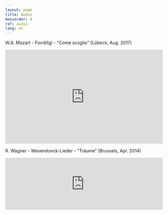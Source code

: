 ```yaml
---
layout: page
title: Audio
menuorder: 4
ref: audio
lang: en
---
```

W.A. Mozart - Fiordilìgi - "Come scoglio" (Lübeck, Aug. 2017)

<iframe width="100%" height="300" scrolling="no" frameborder="no" allow="autoplay" src="https://w.soundcloud.com/player/?url=https%3A//api.soundcloud.com/tracks/360678602&color=%2339344c&auto_play=false&hide_related=false&show_comments=true&show_user=true&show_reposts=false&show_teaser=true&visual=true"></iframe>

R. Wagner - Wesendonck-Lieder - "Träume"   (Brussels, Apr. 2014)

<iframe width="100%" height="166" scrolling="no" frameborder="no" src="https://w.soundcloud.com/player/?url=https%3A//api.soundcloud.com/tracks/359908040&amp;color=%23000000&amp;auto_play=false&amp;hide_related=false&amp;show_comments=true&amp;show_user=true&amp;show_reposts=false&amp;show_teaser=true"></iframe>


